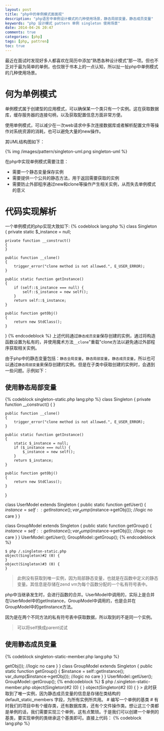 ```yaml
---
layout: post
title: "php中的单例模式面面观"
description: "php语言中单例设计模式的几种使用场景，静态局部变量，静态成员变量"
keywords: "php 设计模式 pattern 单例 singleton 使用场景"
date: 2014-04-26 20:47
comments: true
categories: [php]
tags: [php, pattren]
toc: true
---
```

最近在面试时发现好多人都喜欢在简历中添加“熟悉各种设计模式”那一项。但也不乏对于最为简单的单例，也仅限于书本上的一点认知，所以扯一扯php中单例模式的几种使用场景。
<!-- more -->

# 何为单例模式 #
单例模式属于创建型的应用模式，可以确保某一个类只有一个实例。这在获取数据库，缓存服务器的连接句柄，以及获取配置信息方面非常方便。

使用单例模式，可以减少在一次web请求中多次连接数据库或者解析配置文件等操作对系统资源的消耗，也可以避免大量的new操作。

其UML结构图如下：

{% img /images/pattern/singleton-uml.png singleton-uml %}

在php中实现单例模式需要注意：

* 需要一个静态变量保存实例
* 需要提供一个公共的静态方法，用于返回需要获取的实例
* 需要防止外部程序通过new和clone等操作产生相关实例，从而失去单例模式的意义

# 代码实现解析 #
一个单例模式的php实现大致如下:
{% codeblock lang:php %}
class Singleton
{
    private static $_instance = null;

    private function __construct()
    {
    }

    public function __clone()
    {
        trigger_error("clone method is not allowed.", E_USER_ERROR);
    }

    public static function getInstance()
    {
        if (self::$_instance === null) {
            self::$_instance = new self();
        }
        return self::$_instance;
    }

    public function getObj()
    {
        return new StdClass();
    }
}
{% endcodeblock %}
上述代码通过`静态成员变量`保存创建的实例，通过将构造函数设置为私有的，并使用魔术方法`__clone`"重载"clone方法以避免通过外部程序获取相关实例。

由于php中的静态变量包括：`静态全局变量`，`静态局部变量`，`静态成员变量`，所以也可以通过`静态局部变量`来保存创建的实例。但是在子类中获取创建的实例时，会遇到一些问题。示例如下：

## 使用静态局部变量 ##
{% codeblock singleton-static.php lang:php %}
class Singleton
{
    private function __construct()
    {
    }

    public function __clone()
    {
        trigger_error("clone method is not allowed.", E_USER_ERROR);
    }

    public static function getInstance()
    {
        static $_instance = null;
        if ($_instance === null) {
            $_instance = new self();
        }
        return $_instance;
    }

    public function getObj()
    {
        return new StdClass();
    }
}

class UserModel extends Singleton
{
    public static function getUser()
    {
        $instance = self::getInstance();
        var_dump($instance->getObj());
        //logic no care
    }
}

class GroupModel extends Singleton
{
    public static function getGroup()
    {
        $instance = self::getInstance();
        var_dump($instance->getObj());
        //logic no care
    }
}
UserModel::getUser();
GroupModel::getGroup();
{% endcodeblock %}

    $ php /.singleton-static.php
    object(Singleton)#2 (0) {
    }
    object(Singleton)#3 (0) {
    }

> 此例没有获取到唯一实例，因为局部静态变量，也就是在函数中定义的静态变量。其信息是存储在zend vm为每个函数分配的一个私有符号表中。

php中当继承发生时，会进行函数的合并。UserModel中调用的，实际上是合并在UserModel中的getInstance，GroupModel中调用的，也是合并在GroupModel中的getInstance方法。

因为是在两个不同方法的私有符号表中获取数据，所以取到的不是同一个实例。

> 可以将self换成parent试试

## 使用静态成员变量 ##
{% codeblock singleton-static-member.php lang:php %}
<?php
class Singleton
{
    private static $_instance = null;

    private function __construct()
    {
    }

    public function __clone()
    {
        trigger_error("clone method is not allowed.", E_USER_ERROR);
    }

    public static function getInstance()
    {
        if (self::$_instance === null) {
            self::$_instance = new self();
        }
        return self::$_instance;
    }

    public function getObj()
    {
        return new StdClass();
    }
}

class UserModel extends Singleton
{
    public static function getUser()
    {
        $instance = self::getInstance();
        var_dump($instance->getObj());
        //logic no care
    }
}

class GroupModel extends Singleton
{
    public static function getGroup()
    {
        $instance = self::getInstance();
        var_dump($instance->getObj());
        //logic no care
    }
}
UserModel::getUser();
GroupModel::getGroup();
{% endcodeblock %}

    $ php /.singleton-static-member.php
    object(Singleton)#2 (0) {
    }
    object(Singleton)#2 (0) {
    }

> 此时获取到了唯一实例，因为静态成员变量的信息是存储在类结构的 default_static_members 字段，为所有实例所共用。

# 编写一个单例的基类 #
有时我们的项目中有个缓存类，还有数据库类，还有个文件操作类。想让这三个类都是单例的话，我们需要实现三个单例，这有点繁琐。于是我们可以创建一个单例的基类，要实现单例的类继承这个基类即可。直接上代码：

{% codeblock lang:php %}
<?php
class Singleton
{
    private static $_instances = array();

    protected function __construct()
    {
    }

    final public function __clone()
    {
        trigger_error("clone method is not allowed.", E_USER_ERROR);
    }

    final public static function getInstance()
    {
        $c = get_called_class();

        if(!isset(self::$_instances[$c])) {
            self::$_instances[$c] = new $c;
        }

        return self::$_instances[$c];
    }
}
{% endcodeblock %}

reference：

[^1] http://www.php-internals.com/book/?p=chapt05/05-04-class-inherit-abstract

[^2] http://zh.wikipedia.org/zh/%E5%8D%95%E4%BE%8B%E6%A8%A1%E5%BC%8F

[^3] http://www.phptherightway.com/pages/Design-Patterns.html

[^4] http://rancoud.com/read-phps-opcode/
